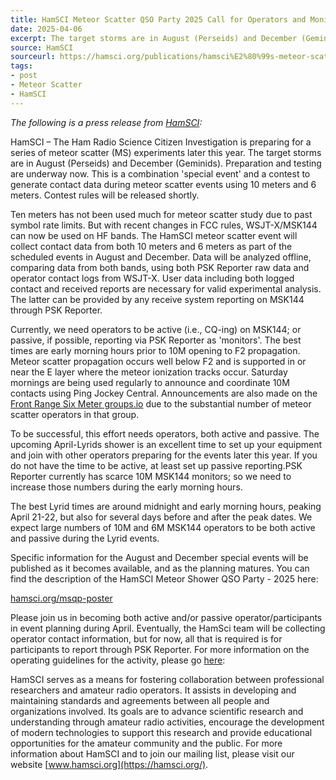 ```yaml
---
title: HamSCI Meteor Scatter QSO Party 2025 Call for Operators and Monitors
date: 2025-04-06
excerpt: The target storms are in August (Perseids) and December (Geminids).
source: HamSCI
sourceurl: https://hamsci.org/publications/hamsci%E2%80%99s-meteor-scatter-qso-party-2025
tags:
- post
- Meteor Scatter
- HamSCI
---
```

*The following is a press release from [HamSCI](https://hamsci.org/):*

HamSCI – The Ham Radio Science Citizen Investigation is preparing for a series of meteor scatter (MS) experiments later this year. The target storms are in August (Perseids) and December (Geminids). Preparation and testing are underway now. This is a combination &#39;special event&#39; and a contest to generate contact data during meteor scatter events using 10 meters and 6 meters. Contest rules will be released shortly.

Ten meters has not been used much for meteor scatter study due to past symbol rate limits. But with recent changes in FCC rules, WSJT-X/MSK144 can now be used on HF bands. The HamSCI meteor scatter event will collect contact data from both 10 meters and 6 meters as part of the scheduled events in August and December. Data will be analyzed offline, comparing data from both bands, using both PSK Reporter raw data and operator contact logs from WSJT-X. User data including both logged contact and received reports are necessary for valid experimental analysis. The latter can be provided by any receive system reporting on MSK144 through PSK Reporter.

Currently, we need operators to be active (i.e., CQ-ing) on MSK144; or passive, if possible, reporting via PSK Reporter as &#39;monitors&#39;. The best times are early morning hours prior to 10M opening to F2 propagation. Meteor scatter propagation occurs well below F2 and is supported in or near the E layer where the meteor ionization tracks occur. Saturday mornings are being used regularly to announce and coordinate 10M contacts using Ping Jockey Central. Announcements are also made on the [Front Range Six Meter groups.io](https://groups.io/g/FrontRange6Meter) due to the substantial number of meteor scatter operators in that group.

To be successful, this effort needs operators, both active and passive. The upcoming April-Lyrids shower is an excellent time to set up your equipment and join with other operators preparing for the events later this year. If you do not have the time to be active, at least set up passive reporting.PSK Reporter currently has scarce 10M MSK144 monitors; so we need to increase those numbers during the early morning hours.

The best Lyrid times are around midnight and early morning hours, peaking April 21-22, but also for several days before and after the peak dates. We expect large numbers of 10M and 6M MSK144 operators to be both active and passive during the Lyrid events.

Specific information for the August and December special events will be published as it becomes available, and as the planning matures. You can find the description of the HamSCI Meteor Shower QSO Party - 2025 here:

[hamsci.org/msqp-poster](https://hamsci.org/publications/hamsci%E2%80%99s-meteor-scatter-qso-party-2025)

Please join us in becoming both active and/or passive operator/participants in event planning during April. Eventually, the HamSci team will be collecting operator contact information, but for now, all that is required is for participants to report through PSK Reporter. For more information on the operating guidelines for the activity, please go [here](https://hamsci.org/msqp):

HamSCI serves as a means for fostering collaboration between professional researchers and amateur radio operators. It assists in developing and maintaining standards and agreements between all people and organizations involved. Its goals are to advance scientific research and understanding through amateur radio activities, encourage the development of modern technologies to support this research and provide educational opportunities for the amateur community and the public. For more information about HamSCI and to join our mailing list, please visit our website [www.hamsci.org](https://hamsci.org/).